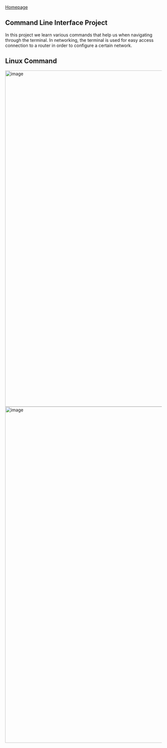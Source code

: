 [Homepage]: https://jreng-cls.github.io/Rogers-Jake-portfolio/
[Homepage][Homepage]
## Command Line Interface Project
In this project we learn various commands that help us when navigating through the terminal. In networking, the terminal is used for easy access connection to a router in order to configure a certain network.
## Linux Command

<img width="1013" height="1080" alt="image" src="https://github.com/user-attachments/assets/d5c427e6-b645-45d5-bc8e-a4fbc88668b3" />

<img width="1013" height="1080" alt="image" src="https://github.com/user-attachments/assets/7de2dea4-388c-46a1-9033-0372884c66b6" />
